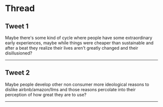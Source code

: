 # Thread

## Tweet 1

Maybe there's some kind of cycle where people have some extraordinary early experiences, maybe while things were cheaper than sustainable and after a beat they realize their lives aren't greatly changed and their disillusioned?

---

## Tweet 2

Maybe people develop other non consumer more ideological reasons to dislike airbnb/amazon/llms and those reasons percolate into their perception of how great they are to use?

---

